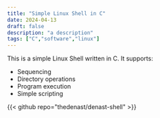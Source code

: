 ```yaml
---
title: "Simple Linux Shell in C"
date: 2024-04-13
draft: false
description: "a description"
tags: ["C","software","linux"]
---
```


This is a simple Linux Shell written in C. It supports:
- Sequencing
- Directory operations
- Program execution
- Simple scripting

{{< github repo="thedenast/denast-shell" >}}
